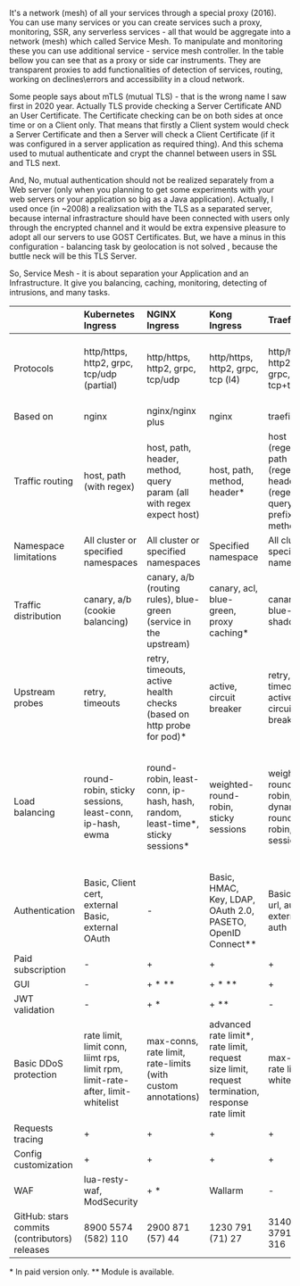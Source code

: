 It's a network (mesh) of all your services through a special proxy (2016). You can use many services or you can create services such a proxy,
monitoring, SSR, any serverless services - all that would be aggregate into a network (mesh) which called Service Mesh.
To manipulate and monitoring these you can use additional service - service mesh controller. In the table bellow you can
see that as a proxy or side car instruments. They are transparent proxies to add functionalities of detection of
services, routing, working on declines\errors and accessibility in a cloud network.

Some people says about mTLS (mutual TLS) - that is the wrong name I saw first in 2020 year. Actually TLS provide
checking a Server Certificate AND an User Certificate. The Certificate checking can be on both sides at once time or on
a Client only. That means that firstly a Client system would check a Server Certificate and then a Server will check a
Client Certificate (if it was configured in a server application as required thing).
And this schema used to mutual authenticate and crypt the channel between users in SSL and TLS next.

And, No, mutual authentication should not be realized separately from a Web server (only when you planning to get some
experiments with your web servers or your application so big as a Java application). Actually, I used once (in ~2008) a
realizsation with the TLS as a separated server, because internal infrastracture should have been connected with users
only through the encrypted channel and it would be extra expensive pleasure to adopt all our servers to use GOST
Certificates.
But, we have a minus in this configuration - balancing task by geolocation is not solved , because the buttle neck will
be this TLS Server.

So, Service Mesh - it is about separation your Application and an Infrastructure. It give you balancing, caching,
monitoring, detecting of intrusions, and many tasks.

|                                               | Kubernetes Ingress                                                              | NGINX Ingress                                                                   | Kong Ingress                                                                                    | Traefik                                                                 | HAproxy                                                                                    | Voyager                                                                                    | Contour                                                                         | Istio Ingress                                                                                          | Ambassador                                                                      | Gloo                                                     | Skipper                                       | Linkerd        |
|:----------------------------------------------|:--------------------------------------------------------------------------------|:--------------------------------------------------------------------------------|:------------------------------------------------------------------------------------------------|:------------------------------------------------------------------------|:-------------------------------------------------------------------------------------------|:-------------------------------------------------------------------------------------------|:--------------------------------------------------------------------------------|:-------------------------------------------------------------------------------------------------------|:--------------------------------------------------------------------------------|:---------------------------------------------------------|:----------------------------------------------|:---------------|
| Protocols                                     | http/https, http2, grpc, tcp/udp (partial)                                      | http/https, http2, grpc, tcp/udp                                                | http/https, http2, grpc, tcp (l4)                                                               | http/https, http2 (h2c), grpc, tcp, tcp+tls                             | http/https, http2, grpc, tcp, tcp+tls                                                      | http/https, http2, grpc, tcp, tcp+tls                                                      | http/https, http2, grpc, tcp/udp, tcp+tls                                       | http/https, http2, grpc, tcp/udp, tcp+tls, mongo, mysql, redis                                         | http/https, http2, grpc, tcp/udp, tcp+tls                                       | http/https, http2, grpc, tcp, tcp+tls                    | http/https                                    | null           |
| Based on                                      | nginx                                                                           | nginx/nginx plus                                                                | nginx                                                                                           | traefik                                                                 | haproxy                                                                                    | haproxy                                                                                    | envoy                                                                           | envoy                                                                                                  | envoy                                                                           | envoy                                                    | —                                             | linkerd2-proxy |
| Traffic routing                               | host, path (with regex)                                                         | host, path, header, method, query param (all with regex expect host)            | host, path, method, header\*                                                                    | host (regex), path (regex), headers (regex), query, path prefix, method | host, path                                                                                 | host, path                                                                                 | host, path                                                                      | host, path, method, header (all with regex)                                                            | host, path, method, header (all with regex)                                     | host, path, method, header, query param (all with regex) | host, path, method, header (all with regex)   | null           |
| Namespace limitations                         | All cluster or specified namespaces                                             | All cluster or specified namespaces                                             | Specified namespace                                                                             | All cluster or specified namespaces                                     | All cluster or specified namespaces                                                        | All cluster or specified namespaces                                                        | All cluster or specified namespaces                                             | All cluster or specified namespaces                                                                    | All cluster or specified namespaces                                             | All cluster or specified namespaces                      | All cluster or specified namespaces           | null           |
| Traffic distribution                          | canary, a/b (cookie balancing)                                                  | canary, a/b (routing rules), blue-green (service in the upstream)               | canary, acl, blue-green, proxy caching\*                                                        | canary, blue-green, shadowing                                           | blue-green, shadowing                                                                      | canary, blue-green, acl                                                                    | canary, blue-green                                                              | canary, a/b, shadowing, http headers, acl, whitelist                                                   | canary, a/b, shadowing, http headers, acl, whitelist                            | canary, shadowing                                        | canary, a/b, blue-green, shadowing, whitelist | null           |
| Upstream probes                               | retry, timeouts                                                                 | retry, timeouts, active health checks (based on http probe for pod)\*           | active, circuit breaker                                                                         | retry, timeouts, active, circuit breaker                                | check-uri, check-address, check-port                                                       | haproxy healthchecks                                                                       | timeouts, active                                                                | retry, timeouts, active checks, circuit breakers                                                       | retry, timeouts, active checks, circuit breakers                                | retry, timeouts, circuit breakers                        | retry, timeouts, circuit breaker              | null           |
| Load balancing                                | round-robin, sticky sessions, least-conn, ip-hash, ewma                         | round-robin, least-conn, ip-hash, hash, random, least-time\*, sticky sessions\* | weighted-round-robin, sticky sessions                                                           | weighted-round-robin, dynamic-round-robin, sticky sessions              | round-robin, static-rr, leastconn, first, source, uri, url\_param, header, sticky sessions | round-robin, static-rr, leastconn, first, source, uri, url\_param, header, sticky sessions | round-robin, sticky sessions, weighted-least-request, ring hash, maglev, random | round-robin, sticky sessions, weighted-least-request, ring hash, maglev, random, limit conn, limit req | round-robin, sticky sessions, weighted-least-request, ring hash, maglev, random | round-robin, sticky sessions, least request, random      | round-robin, sticky sessions, random          | null           |
| Authentication                                | Basic, Client cert, external Basic, external OAuth                              | -                                                                               | Basic, HMAC, Key, LDAP, OAuth 2.0, PASETO, OpenID Connect\**                                    | Basic, auth-url, auth-tls, external auth                                | Basic, OAuth, Auth TLS                                                                     | Basic, OAuth, auth-tls, OAuth Google, OAuth GitHub                                         | -                                                                               | Basic, mutual tls, OpenID, custom auth                                                                 | Basic, external auth, OAuth, OpenID                                             | Basic\*, external auth\*, OAuth\*, OpenID\*, LDAP\*      | Basic, OAuth, OpenID                          | null           |
| Paid subscription                             | -                                                                               | +                                                                               | +                                                                                               | +                                                                       | +                                                                                          | +                                                                                          | -                                                                               | -                                                                                                      | +                                                                               | +                                                        | -                                             | null           |
| GUI                                           | -                                                                               | + \* \**                                                                        | + \* \**                                                                                        | +                                                                       | -                                                                                          | -                                                                                          | -                                                                               | -                                                                                                      | -                                                                               | + \*                                                     | -                                             | null           |
| JWT validation                                | -                                                                               | + \*                                                                            | + \**                                                                                           | -                                                                       | + \**                                                                                      | -                                                                                          | -                                                                               | +                                                                                                      | + \*                                                                            | + \*                                                     | +                                             | null           |
| Basic DDoS protection                         | rate limit, limit conn, liimt rps, limit rpm, limit-rate-after, limit-whitelist | max-conns, rate limit, rate-limits (with custom annotations)                    | advanced rate limit\*, rate limit, request size limit, request termination, response rate limit | max-conns, rate limit, ip whitelist                                     | limit-rps, limit-connections, limit-whitelist                                              | max-conns, rate limit, whitelist                                                           | max-conns, max-request                                                          | acl, whitelist, rate limit                                                                             | rate limit, load shedding                                                       | rate limit\*                                             | rate limit                                    | null           |
| Requests tracing                              | +                                                                               | +                                                                               | +                                                                                               | +                                                                       | -                                                                                          | -                                                                                          | -                                                                               | +                                                                                                      | +                                                                               | +                                                        | +                                             | null           |
| Config customization                          | +                                                                               | +                                                                               | +                                                                                               | +                                                                       | +                                                                                          | +                                                                                          | -                                                                               | +                                                                                                      | -                                                                               | -                                                        | +                                             | null           |
| WAF                                           | lua-resty-waf, ModSecurity                                                      | + \*                                                                            | Wallarm                                                                                         | -                                                                       | ModSecurity                                                                                | -                                                                                          | -                                                                               | ModSecurity                                                                                            | -                                                                               | ModSecurity\*                                            | -                                             | null           |
| GitHub: stars commits (contributors) releases | 8900 5574 (582) 110                                                             | 2900 871 (57) 44                                                                | 1230 791 (71) 27                                                                                | 31400 3791 (560) 316                                                    | 664 1131 (39) 101                                                                          | 1248 1323 (64) 86                                                                          | 2517 2925 (119) 55                                                              | 24900 13945 (640) 170                                                                                  | 3024 15069 (162) 547                                                            | 2646 1414 (67) 330                                       | 2300 1786 (104) 668                           | null           |

\* In paid version only.
\** Module is available.
